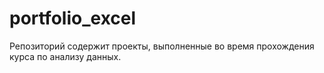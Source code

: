 # portfolio_excel
Репозиторий содержит проекты, выполненные во время прохождения курса по анализу данных.
